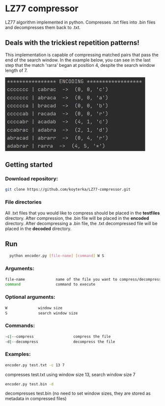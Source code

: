 # LZ77 compressor

LZ77 algorithm implemented in python. Compresses .txt files into .bin files and decompresses them back to .txt. 

## Deals with the trickiest repetition patterns!
This implementation is capable of compressing matched pairs that pass the end of the search window. 
In the example below, you can see in the last step that the match 'rarra' began at position 4, despite the search window length of 7.


![alt text](https://github.com/koyterka/LZ77-compressor/blob/master/exception.JPG)

## Getting started
### Download repository:
   ```sh
   git clone https://github.com/koyterka/LZ77-compressor.git
   ```
### File directories
All .txt files that you would like to compress should be placed in the **testfiles** directory. After compression, the .bin file will be placed in the **encoded** directory.
After decompressing a .bin file, the .txt decompressed file will be placed in the **decoded** directory.

## Run

 ```sh
   python encoder.py [file-name] [command] W S
   ```
   
### Arguments:
 ```sh
 file-name              name of the file you want to compress/decompress
 command                command to execute
  ```

### Optional arguments:
 ```sh
 W              window size
 S              search window size
  ```

### Commands:
 ```sh
 -c|--compress                  compress the file
 -d|--decompress                decompress the file
 ```
### Examples: 
 ```sh
encoder.py test.txt -c 13 7
```
compresses test.txt using window size 13, search window size 7
 ```sh
encoder.py test.bin -d
```
decompresses test.bin (no need to set window sizes, they are stored as metadata in compressed files)

